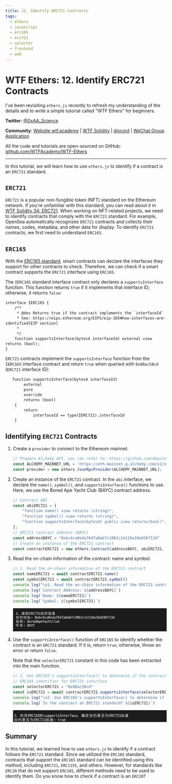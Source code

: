 ```yaml
---
title: 12. Identify ERC721 Contracts
tags:
  - ethers
  - javascript
  - erc165
  - erc721
  - selector
  - frontend
  - web
---
```


# WTF Ethers: 12. Identify ERC721 Contracts

I've been revisiting `ethers.js` recently to refresh my understanding of the details and to write a simple tutorial called "WTF Ethers" for beginners.

**Twitter**: [@0xAA_Science](https://twitter.com/0xAA_Science)

**Community**: [Website wtf.academy](https://wtf.academy) | [WTF Solidity](https://github.com/AmazingAng/WTFSolidity) | [discord](https://discord.gg/5akcruXrsk) | [WeChat Group Application](https://docs.google.com/forms/d/e/1FAIpQLSe4KGT8Sh6sJ7hedQRuIYirOoZK_85miz3dw7vA1-YjodgJ-A/viewform?usp=sf_link)

All the code and tutorials are open-sourced on GitHub: [github.com/WTFAcademy/WTF-Ethers](https://github.com/WTFAcademy/WTF-Ethers)

-----

In this tutorial, we will learn how to use `ethers.js` to identify if a contract is an `ERC721` standard.

## `ERC721`

`ERC721` is a popular non-fungible token (NFT) standard on the Ethereum network. If you're unfamiliar with this standard, you can read about it in [WTF Solidity 34: ERC721](https://www.wtf.academy/solidity-application/ERC721/). When working on NFT-related projects, we need to identify contracts that comply with the `ERC721` standard. For example, OpenSea automatically recognizes `ERC721` contracts and collects their names, codes, metadata, and other data for display. To identify `ERC721` contracts, we first need to understand `ERC165`.

## `ERC165`

With the [ERC165 standard](https://eips.ethereum.org/EIPS/eip-165), smart contracts can declare the interfaces they support for other contracts to check. Therefore, we can check if a smart contract supports the `ERC721` interface using `ERC165`.

The `IERC165` standard interface contract only declares a `supportsInterface` function. This function returns `true` if it implements that interface ID; otherwise, it returns `false`:

```solidity
interface IERC165 {
    /**
     * @dev Returns true if the contract implements the `interfaceId`
     * See: https://eips.ethereum.org/EIPS/eip-165#how-interfaces-are-identified[EIP section]
     *
     */
    function supportsInterface(bytes4 interfaceId) external view returns (bool);
}
```

`ERC721` contracts implement the `supportsInterface` function from the `IERC165` interface contract and return `true` when queried with `0x80ac58cd` (`ERC721` interface ID):

```solidity
   function supportsInterface(bytes4 interfaceId)
        external
        pure
        override
        returns (bool)
    {
        return
            interfaceId == type(IERC721).interfaceId 
    }
```

## Identifying `ERC721` Contracts

1. Create a `provider` to connect to the Ethereum mainnet.
    ```js
    // Prepare Alchemy API, you can refer to: https://github.com/AmazingAng/WTFSolidity/blob/main/Topics/Tools/TOOL04_Alchemy/readme.md 
    const ALCHEMY_MAINNET_URL = 'https://eth-mainnet.g.alchemy.com/v2/oKmOQKbneVkxgHZfibs-iFhIlIAl6HDN';
    const provider = new ethers.JsonRpcProvider(ALCHEMY_MAINNET_URL);
    ```

2. Create an instance of the `ERC721` contract. In the `abi` interface, we declare the `name()`, `symbol()`, and `supportsInterface()` functions to use. Here, we use the Bored Ape Yacht Club (BAYC) contract address.
    ```js
    // Contract ABI
    const abiERC721 = [
        "function name() view returns (string)",
        "function symbol() view returns (string)",
        "function supportsInterface(bytes4) public view returns(bool)",
    ];
    // ERC721 contract address (BAYC)
    const addressBAYC = "0xbc4ca0eda7647a8ab7c2061c2e118a18a936f13d"
    // Create an instance of the ERC721 contract
    const contractERC721 = new ethers.Contract(addressBAYC, abiERC721, provider)
    ```

3. Read the on-chain information of the contract: name and symbol.
    ```js
    // 1. Read the on-chain information of the ERC721 contract
    const nameERC721 = await contractERC721.name()
    const symbolERC721 = await contractERC721.symbol()
    console.log("\n1. Read the on-chain information of the ERC721 contract")
    console.log(`Contract Address: ${addressBAYC}`)
    console.log(`Name: ${nameERC721}`)
    console.log(`Symbol: ${symbolERC721}`)
    ```
    ![Read Contract Name and Symbol](img/12-1.png)

4. Use the `supportsInterface()` function of `ERC165` to identify whether the contract is an `ERC721` standard. If it is, return `true`; otherwise, throw an error or return `false`.

    Note that the `selectorERC721` constant in this code has been extracted into the main function.
    ```js
    // 2. Use ERC165's supportsInterface() to determine if the contract is an ERC721 standard
    // ERC165 identifier for ERC721 interface
    const selectorERC721 = "0x80ac58cd"
    const isERC721 = await contractERC721.supportsInterface(selectorERC721)
    console.log("\n2. Use ERC165's supportsInterface() to determine if the contract is an ERC721 standard")
    console.log(`Is the contract an ERC721 standard? ${isERC721}`)
    ```
    ![Identify ERC721](img/12-2.png)

## Summary

In this tutorial, we learned how to use `ethers.js` to identify if a contract follows the `ERC721` standard. Since we utilized the `ERC165` standard, contracts that support the `ERC165` standard can be identified using this method, including `ERC721`, `ERC1155`, and others. However, for standards like `ERC20` that do not support `ERC165`, different methods need to be used to identify them. Do you know how to check if a contract is an `ERC20`?